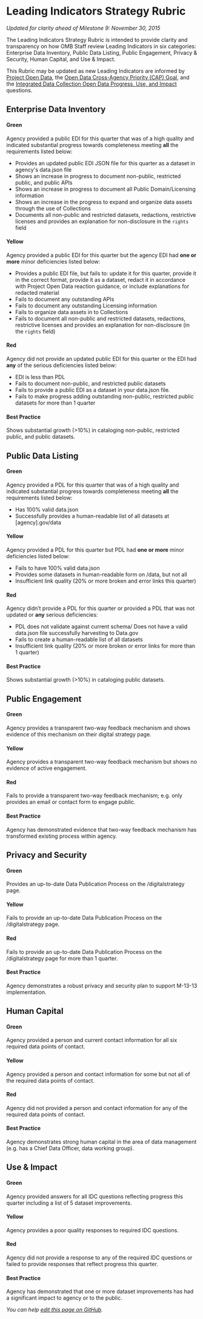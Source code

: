# Leading Indicators Strategy Rubric
_Updated for clarity ahead of Milestone 9: November 30, 2015_

The Leading Indicators Strategy Rubric is intended to provide clarity and transparency on how OMB Staff review Leading Indicators in six categories: Enterprise Data Inventory, Public Data Listing, Public Engagement, Privacy & Security, Human Capital, and Use & Impact.

This Rubric may be updated as new Leading Indicators are informed by [Project Open Data](https://project-open-data.cio.gov/), the [Open Data Cross-Agency Priority (CAP) Goal](https://trumpadministration.archives.performance.gov/CAP/leveragingdata/), and the [Integrated Data Collection Open Data Progress, Use, and Impact](https://www.whitehouse.gov/sites/default/files/omb/memoranda/2013/m-13-09.pdf) questions. 

## Enterprise Data Inventory

#### Green
Agency provided a public EDI for this quarter that was of a high quality and indicated substantial progress towards completeness meeting **all** the requirements listed below: <ul><li>Provides an updated public EDI JSON file for this quarter as a dataset in agency's data.json file</li><li>Shows an increase in progress to document non-public, restricted public, and public APIs</li><li>Shows an increase in progress to document all Public Domain/Licensing information</li><li>Shows an increase in the progress to expand and organize data assets through the use of Collections</li><li>Documents all non-public and restricted datasets, redactions, restrictive licenses and provides an explanation for non-disclosure in the `rights` field</li></ul>
#### Yellow
Agency provided a public EDI for this quarter but the agency EDI had **one or more** minor deficiencies listed below: <uL><li>Provides a public EDI file, but fails to: update it for this quarter, provide it in the correct format, provide it as a dataset, redact it in accordance with Project Open Data reaction guidance, or include explanations for redacted material</li><li>Fails to document any outstanding APIs</li><li>Fails to document any outstanding Licensing information</li><li>Fails to organize data assets in to Collections</li><li>Fails to document all non-public and restricted datasets, redactions, restrictive licenses and provides an explanation for non-disclosure (in the `rights` field)</li></ul>
#### Red
Agency did not provide an updated public EDI for this quarter or the EDI had **any** of the serious deficiencies listed below: <ul><li>EDI is less than PDL</li><li>Fails to document non-public, and restricted public datasets</li><li>Fails to provide a public EDI as a dataset in your data.json file.</li><li>Fails to make progress adding outstanding non-public, restricted public datasets for more than 1 quarter</li></ul>
#### Best Practice
Shows substantial growth (>10%) in cataloging non-public, restricted public, and public datasets.

## Public Data Listing

#### Green
Agency provided a PDL for this quarter that was of a high quality and indicated substantial progress towards completeness meeting **all** the requirements listed below: <ul><li>Has 100% valid data.json</li><li>Successfully provides a human-readable list of all datasets at [agency].gov/data</li></ul>
#### Yellow
Agency provided a PDL for this quarter but PDL had **one or more** minor deficiencies listed below: <ul><li>Fails to have 100% valid data.json</li><li>Provides some datasets in human-readable form on /data, but not all</li><li>Insufficient link quality (20% or more broken and error links this quarter)</li></ul>
#### Red
Agency didn’t provide a PDL for this quarter or provided a PDL that was not updated or **any** serious deficiencies: <ul><li>PDL does not validate against current schema/ Does not have a valid data.json file successfully harvesting to Data.gov </li><li>Fails to create a human-readable list of all datasets</li><li>Insufficient link quality (20% or more broken or error links for more than 1 quarter)</li></ul>
#### Best Practice
Shows substantial growth (>10%) in cataloging public datasets.

## Public Engagement

#### Green
Agency provides a transparent two-way feedback mechanism and shows evidence of this mechanism on their digital strategy page.
#### Yellow
Agency provides a transparent two-way feedback mechanism but shows no evidence of active engagement.
#### Red
Fails to provide a transparent two-way feedback mechanism; e.g. only provides an email or contact form to engage public.
#### Best Practice  
Agency has demonstrated evidence that two-way feedback mechanism has transformed existing process within agency.

## Privacy and Security

#### Green
Provides an up-to-date Data Publication Process on the /digitalstrategy page.
#### Yellow
Fails to provide an up-to-date Data Publication Process on the /digitalstrategy page.
#### Red
Fails to provide an up-to-date Data Publication Process on the /digitalstrategy page for more than 1 quarter.
#### Best Practice  
Agency demonstrates a robust privacy and security plan to support M-13-13 implementation.

## Human Capital

#### Green
Agency provided a person and current contact information for all six required data points of contact.
#### Yellow
Agency provided a person and contact information for some but not all of the required data points of contact.
#### Red
Agency did not provided a person and contact information for any of the required data points of contact.
#### Best Practice  
Agency demonstrates strong human capital in the area of data management (e.g. has a Chief Data Officer, data working group).

## Use & Impact

#### Green
Agency provided answers for all IDC questions reflecting progress this quarter including a list of 5 dataset improvements.
#### Yellow
Agency provides a poor quality responses to required IDC questions.
#### Red
Agency did not provide a response to any of the required IDC questions or failed to provide responses that reflect progress this quarter.
#### Best Practice   
Agency has demonstrated that one or more dataset improvements has had a significant impact to agency or to the public.



_You can help [edit this page on GitHub](https://github.com/project-open-data/project-open-data-dashboard/edit/master/documentation/rubric.md)._
